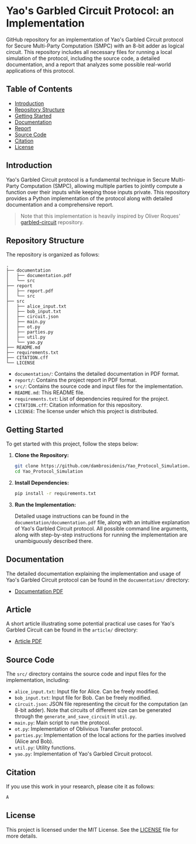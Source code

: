 # Yao's Garbled Circuit Protocol: an Implementation

GitHub repository for an implementation of Yao's Garbled Circuit protocol for Secure Multi-Party Computation (SMPC) with an 8-bit adder as logical circuit. This repository includes all necessary files for running a local simulation of the protocol, including the source code, a detailed documentation, and a report that analyzes some possible real-world applications of this protocol.

## Table of Contents

- [Introduction](#introduction)
- [Repository Structure](#repository-structure)
- [Getting Started](#getting-started)
- [Documentation](#documentation)
- [Report](#report)
- [Source Code](#source-code)
- [Citation](#citation)
- [License](#license)

## Introduction

Yao's Garbled Circuit protocol is a fundamental technique in Secure Multi-Party Computation (SMPC), allowing multiple parties to jointly compute a function over their inputs while keeping those inputs private. This repository provides a Python implementation of the protocol along with detailed documentation and a comprehensive report.

> Note that this implementation is heavily inspired by Oliver Roques' [garbled-circuit](https://github.com/ojroques/garbled-circuit) repository.

## Repository Structure

The repository is organized as follows:

```
.
├── documentation
│   ├── documentation.pdf
│   └── src
├── report
│   ├── report.pdf
│   └── src
├── src
│   ├── alice_input.txt
│   ├── bob_input.txt
│   ├── circuit.json
│   ├── main.py
│   ├── ot.py
│   ├── parties.py
│   ├── util.py
│   └── yao.py
├── README.md
├── requirements.txt
├── CITATION.cff
└── LICENSE
```

- `documentation/`: Contains the detailed documentation in PDF format.
- `report/`: Contains the project report in PDF format.
- `src/`: Contains the source code and input files for the implementation.
- `README.md`: This README file.
- `requirements.txt`: List of dependencies required for the project.
- `CITATION.cff`: Citation information for this repository.
- `LICENSE`: The license under which this project is distributed.

## Getting Started

To get started with this project, follow the steps below:

1. **Clone the Repository:**

   ```bash
   git clone https://github.com/dambrosidenis/Yao_Protocol_Simulation.git
   cd Yao_Protocol_Simulation
   ```

2. **Install Dependencies:**

   ```bash
   pip install -r requirements.txt
   ```

3. **Run the Implementation:**

   Detailed usage instructions can be found in the `documentation/documentation.pdf` file, along with an intuitive explanation of Yao's Garbled Circuit protocol. All possible command line arguments, along with step-by-step instructions for running the implementation are unambiguously described there.

## Documentation

The detailed documentation explaining the implementation and usage of Yao's Garbled Circuit protocol can be found in the `documentation/` directory:

- [Documentation PDF](documentation/documentation.pdf)

## Article

A short article illustrating some potential practical use cases for Yao's Garbled Circuit can be found in the `article/` directory:

- [Article PDF](article/article.pdf)

## Source Code

The `src/` directory contains the source code and input files for the implementation, including:

- `alice_input.txt`: Input file for Alice. Can be freely modified.
- `bob_input.txt`: Input file for Bob. Can be freely modified.
- `circuit.json`: JSON file representing the circuit for the computation (an 8-bit adder). Note that circuits of different size can be generated through the `generate_and_save_circuit` in `util.py`.
- `main.py`: Main script to run the protocol.
- `ot.py`: Implementation of Oblivious Transfer protocol.
- `parties.py`: Implementation of the local actions for the parties involved (Alice and Bob).
- `util.py`: Utility functions.
- `yao.py`: Implementation of Yao's Garbled Circuit protocol.

## Citation

If you use this work in your research, please cite it as follows:

```bash
A
```

## License

This project is licensed under the MIT License. See the [LICENSE](LICENSE) file for more details.